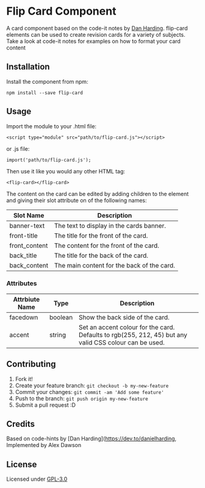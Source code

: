 
# Flip Card Component
A card component based on the code-it notes by [Dan Harding](https://dev.to/danielharding).
flip-card elements can be used to create revision cards for a variety of subjects. Take a look at code-it notes for examples on how to format your card content
## Installation
Install the component from npm:

	npm install --save flip-card

## Usage
Import the module to your .html file:

	<script type="module" src="path/to/flip-card.js"></script>

or .js file:

	import('path/to/flip-card.js');


Then use it like you would any other HTML tag:

	<flip-card></flip-card>

The content on the card can be edited by adding children to the element and giving their slot attribute on of the following names:

| Slot Name     | Description                                |
|---------------|--------------------------------------------|
| banner-text   | The text to display in the cards banner.   |
| front-title   | The title for the front of the card.       |
| front_content | The content for the front of the card.     |
| back_title    | The title for the back of the card.        |
| back_content  | The main content for the back of the card. |

### Attributes

| Attrbiute Name | Type | Description |
| -------------- | ----- |----------- |
| facedown | boolean | Show the back side of the card. |
| accent | string | Set an accent colour for the card. Defaults to rgb(255, 212, 45) but any valid CSS colour can be used.

## Contributing
1. Fork it!
2. Create your feature branch: `git checkout -b my-new-feature`
3. Commit your changes: `git commit -am 'Add some feature'`
4. Push to the branch: `git push origin my-new-feature`
5. Submit a pull request :D
## Credits
Based on code-hints by [Dan Harding](https://dev.to/danielharding,  
Implemented by Alex Dawson
## License
Licensed under [GPL-3.0](https://github.com/dawsonalex/flip-card/blob/master/LICENSE)